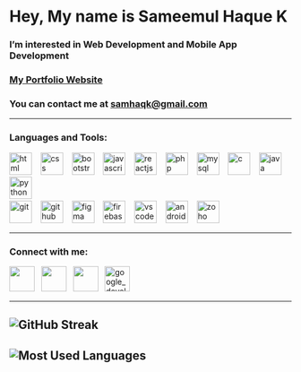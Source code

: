 # Hey, My name is Sameemul Haque K 

### I’m interested in Web Development and Mobile App Development <br>
### <a href="https://sameemul-haque.web.app/"> My Portfolio Website </a>
### You can contact me at [samhaqk@gmail.com](mailto:samhaqk@gmail.com)

---
### Languages and Tools:
<a href="https://html.spec.whatwg.org/multipage/">
<img src="https://www.vectorlogo.zone/logos/w3_html5/w3_html5-icon.svg" alt="html" height="40"/></a> 
&nbsp;&nbsp;
<a href="https://www.w3.org/TR/CSS/#css">
<img src="https://www.vectorlogo.zone/logos/w3_css/w3_css-icon.svg" alt="css" height="40"/></a> 
&nbsp;&nbsp;
<a href="https://getbootstrap.com/">
<img src="https://upload.vectorlogo.zone/logos/getbootstrap/images/987f8f6c-263a-47b1-a85d-853cfca215d9.svg" alt="bootstrap" height="40"/></a> 
&nbsp;&nbsp;
<a href="https://developer.mozilla.org/en-US/docs/Web/JavaScript">
<img src="https://upload.vectorlogo.zone/logos/javascript/images/239ec8a4-163e-4792-83b6-3f6d96911757.svg" alt="javascript" height="40"/></a> 
&nbsp;&nbsp;
<a href="https://react.dev/">
<img src="https://www.vectorlogo.zone/logos/reactjs/reactjs-icon.svg" alt="reactjs" height="40"/></a> 
&nbsp;&nbsp;
<a href="https://www.php.net/docs.php">
<img src="https://www.vectorlogo.zone/logos/php/php-horizontal.svg" alt="php" height="40"/></a> 
&nbsp;&nbsp;
<a href="https://www.mysql.com/">
<img src="https://www.vectorlogo.zone/logos/mysql/mysql-icon.svg" alt="mysql" height="40"/></a> 
&nbsp;&nbsp;
<a href="https://www.open-std.org/jtc1/sc22/wg14/">
<img src="https://upload.wikimedia.org/wikipedia/commons/1/18/C_Programming_Language.svg" alt="c" height="40"/></a> 
&nbsp;&nbsp;
<a href="https://java.com/">
<img src="https://www.vectorlogo.zone/logos/java/java-icon.svg" alt="java" height="40"/></a> 
&nbsp;&nbsp;
<a href="https://python.org/">
<img src="https://www.vectorlogo.zone/logos/python/python-icon.svg" alt="python" height="40"/></a> 
&nbsp;&nbsp;
<br>
<a href="https://git-scm.com/">
<img src="https://www.vectorlogo.zone/logos/git-scm/git-scm-icon.svg" alt="git" height="40"/></a> 
&nbsp;&nbsp;
<a href="https://github.com/">
<img src="https://www.vectorlogo.zone/logos/github/github-tile.svg" alt="github" height="40"/></a> 
&nbsp;&nbsp;
<a href="https://figma.com/">
<img src="https://www.vectorlogo.zone/logos/figma/figma-icon.svg" alt="figma" height="40"/></a> 
&nbsp;&nbsp;
<a href="https://firebase.google.com/">
<img src="https://www.vectorlogo.zone/logos/firebase/firebase-icon.svg" alt="firebase" height="40"/></a> 
&nbsp;&nbsp;
<a href="https://code.visualstudio.com/">
<img src="https://upload.vectorlogo.zone/logos/visualstudio_code/images/a4381320-f83c-4a29-9db3-b241c1d096b1.svg" alt="vscode" height="40"/></a> 
&nbsp;&nbsp;
<a href="https://developer.android.com/studio">
<img src="https://img.uxwing.com/wp-content/themes/uxwing/download/brands-social-media/android-studio-icon.svg" alt="android-studio" height="40"/></a> 
&nbsp;&nbsp;
<a href="https://www.zoho.com/sites/">
<img src="https://upload.wikimedia.org/wikipedia/commons/f/f2/ZOHO.svg" alt="zoho" height="40"/></a> 
&nbsp;&nbsp;



---
### Connect with me:

<p align="left"> 
<a href="https://www.linkedin.com/in/sameemul-haque">
<img src="https://www.vectorlogo.zone/logos/linkedin/linkedin-tile.svg" height="45" /></a> 
&nbsp;
<a href="https://www.twitter.com/sameemul_haque">
<img src="https://www.vectorlogo.zone/logos/twitter/twitter-tile.svg" height="45" /></a>
&nbsp; 
<a href="http://www.instagram.com/sameemul_haque">
<img src="https://www.vectorlogo.zone/logos/instagram/instagram-icon.svg" height="45" /></a> 
&nbsp;
<a href="https://g.dev/sameemul-haque/">
<img src="https://www.gstatic.com/devrel-devsite/prod/v04993a285e47ce7ae4bb513179c3071d4f2a8975b8f303b510c516323adf1b16/developers/images/icon.svg" alt="google_developers" height="45"/></a> 
&nbsp;
</p>

---
![GitHub Streak](https://github-readme-streak-stats.herokuapp.com?user=sameemul-haque&theme=react&border_radius=5)
---
![Most Used Languages](https://github-readme-sam.vercel.app/api/top-langs/?username=sameemul-haque&layout=compact&langs_count=10&role=owner,collaborator&theme=react&count-private=true)
---



<!---
sameemul-haque/sameemul-haque is a ✨ special ✨ repository because its README.md (this file) appears on your GitHub profile.
You can click the Preview link to take a look at your changes.
--->
